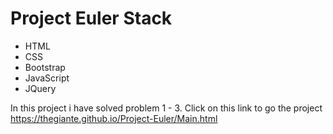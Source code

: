# Project Euler Stack
* HTML
* CSS
* Bootstrap
* JavaScript
* JQuery

In this project i have solved problem 1 - 3.
Click on this link to go the project https://thegiante.github.io/Project-Euler/Main.html

